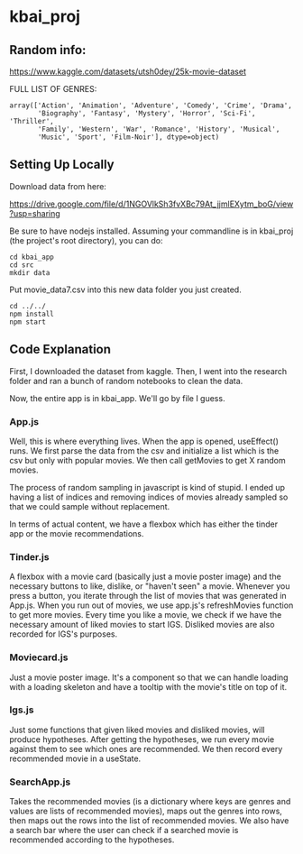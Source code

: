 # kbai_proj

## Random info:

https://www.kaggle.com/datasets/utsh0dey/25k-movie-dataset

FULL LIST OF GENRES:
```
array(['Action', 'Animation', 'Adventure', 'Comedy', 'Crime', 'Drama',
       'Biography', 'Fantasy', 'Mystery', 'Horror', 'Sci-Fi', 'Thriller',
       'Family', 'Western', 'War', 'Romance', 'History', 'Musical',
       'Music', 'Sport', 'Film-Noir'], dtype=object)
```

## Setting Up Locally

Download data from here:

https://drive.google.com/file/d/1NGOVlkSh3fvXBc79At_jjmlEXytm_boG/view?usp=sharing

Be sure to have nodejs installed. Assuming your commandline is in kbai_proj (the project's root directory), you can do:

```
cd kbai_app
cd src
mkdir data
```

Put movie_data7.csv into this new data folder you just created.

```
cd ../../
npm install
npm start
```

## Code Explanation

First, I downloaded the dataset from kaggle. Then, I went into the research folder and ran a bunch of random notebooks to clean the data.

Now, the entire app is in kbai_app. We'll go by file I guess.

### App.js
Well, this is where everything lives. When the app is opened, useEffect() runs. We first parse the data from the csv and initialize a list which is the csv but only with popular movies. We then call getMovies to get X random movies. 

The process of random sampling in javascript is kind of stupid. I ended up having a list of indices and removing indices of movies already sampled so that we could sample without replacement.

In terms of actual content, we have a flexbox which has either the tinder app or the movie recommendations. 

### Tinder.js
A flexbox with a movie card (basically just a movie poster image) and the necessary buttons to like, dislike, or "haven't seen" a movie. Whenever you press a button, you iterate through the list of movies that was generated in App.js. When you run out of movies, we use app.js's refreshMovies function to get more movies. Every time you like a movie, we check if we have the necessary amount of liked movies to start IGS. Disliked movies are also recorded for IGS's purposes.

### Moviecard.js
Just a movie poster image. It's a component so that we can handle loading with a loading skeleton and have a tooltip with the movie's title on top of it.

### Igs.js
Just some functions that given liked movies and disliked movies, will produce hypotheses. After getting the hypotheses, we run every movie against them to see which ones are recommended. We then record every recommended movie in a useState.

### SearchApp.js
Takes the recommended movies (is a dictionary where keys are genres and values are lists of recommended movies), maps out the genres into rows, then maps out the rows into the list of recommended movies. We also have a search bar where the user can check if a searched movie is recommended according to the hypotheses. 

